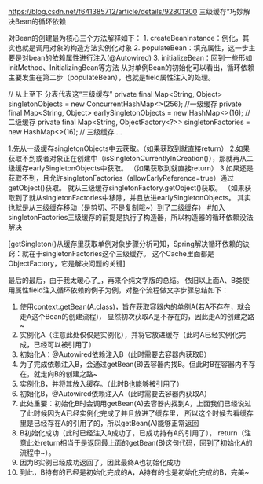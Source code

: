 https://blog.csdn.net/f641385712/article/details/92801300
三级缓存“巧妙解决Bean的循环依赖

对Bean的创建最为核心三个方法解释如下：
    1. createBeanInstance：例化，其实也就是调用对象的构造方法实例化对象
    2. populateBean：填充属性，这一步主要是对bean的依赖属性进行注入(@Autowired)
    3. initializeBean：回到一些形如initMethod、InitializingBean等方法
    从对单例Bean的初始化可以看出，循环依赖主要发生在第二步（populateBean），也就是field属性注入的处理。

// 从上至下 分表代表这“三级缓存”
	private final Map<String, Object> singletonObjects = new ConcurrentHashMap<>(256); //一级缓存
	private final Map<String, Object> earlySingletonObjects = new HashMap<>(16); // 二级缓存
	private final Map<String, ObjectFactory<?>> singletonFactories = new HashMap<>(16); // 三级缓存
	...


1.先从一级缓存singletonObjects中去获取。（如果获取到就直接return）
2.如果获取不到或者对象正在创建中（isSingletonCurrentlyInCreation()），那就再从二级缓存earlySingletonObjects中获取。
    （如果获取到就直接return）
3.如果还是获取不到，且允许singletonFactories（allowEarlyReference=true）通过getObject()获取。
    就从三级缓存singletonFactory.getObject()获取。
    （如果获取到了就从singletonFactories中移除，并且放进earlySingletonObjects。
    其实也就是从三级缓存移动（是剪切、不是复制哦~）到了二级缓存）
#加入singletonFactories三级缓存的前提是执行了构造器，所以构造器的循环依赖没法解决

[getSingleton()从缓存里获取单例对象步骤分析可知，Spring解决循环依赖的诀窍：就在于singletonFactories这个三级缓存。
    这个Cache里面都是ObjectFactory，它是解决问题的关键]


最后的最后，由于我太暖心了_，再来个纯文字版的总结。
依旧以上面A、B类使用属性field注入循环依赖的例子为例，对整个流程做文字步骤总结如下：

1. 使用context.getBean(A.class)，旨在获取容器内的单例A(若A不存在，就会走A这个Bean的创建流程)，
    显然初次获取A是不存在的，因此走A的创建之路~
2. 实例化A（注意此处仅仅是实例化），并将它放进缓存（此时A已经实例化完成，已经可以被引用了）
3. 初始化A：@Autowired依赖注入B（此时需要去容器内获取B）
4. 为了完成依赖注入B，会通过getBean(B)去容器内找B。但此时B在容器内不存在，就走向B的创建之路~
5. 实例化B，并将其放入缓存。（此时B也能够被引用了）
6. 初始化B，@Autowired依赖注入A（此时需要去容器内获取A）
7. 此处重要：初始化B时会调用getBean(A)去容器内找到A，上面我们已经说过了此时候因为A已经实例化完成了并且放进了缓存里，
    所以这个时候去看缓存里是已经存在A的引用了的，所以getBean(A)能够正常返回
8. B初始化成功（此时已经注入A成功了，已成功持有A的引用了），
    return（注意此处return相当于是返回最上面的getBean(B)这句代码，回到了初始化A的流程中~）。
9. 因为B实例已经成功返回了，因此最终A也初始化成功
10. 到此，B持有的已经是初始化完成的A，A持有的也是初始化完成的B，完美~